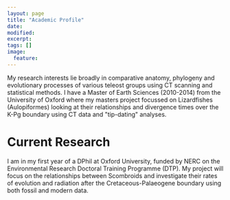 ```yaml
---
layout: page
title: "Academic Profile"
date: 
modified:
excerpt:
tags: []
image:
  feature:
---
```


My research interests lie broadly in comparative anatomy, phylogeny and evolutionary processes of various teleost groups using CT scanning and statistical methods. 
I have a Master of Earth Sciences (2010-2014) from the University of Oxford where my masters project focussed on Lizardfishes (Aulopiformes) looking at their relationships and divergence times over the K-Pg boundary using CT data and "tip-dating" analyses.

# Current Research

I am in my first year of a DPhil at Oxford University, funded by NERC on the Environmental Research Doctoral Training Programme (DTP). My project will focus on the relationships between Scombroids and investigate their rates of evolution and radiation after the Cretaceous-Palaeogene boundary using both fossil and modern data. 
